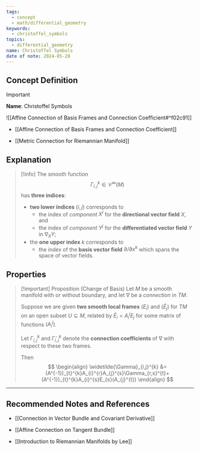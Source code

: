 ```yaml
---
tags:
  - concept
  - math/differential_geometry
keywords:
  - christoffel_symbols
topics:
  - differential_geometry
name: Christoffel Symbols
date of note: 2024-05-20
---
```


## Concept Definition

>[!important]
>**Name**: Christoffel Symbols

![[Affine Connection of Basis Frames and Connection Coefficient#^f02c91]]

- [[Affine Connection of Basis Frames and Connection Coefficient]]




- [[Metric Connection for Riemannian Manifold]]



## Explanation


>[!info]
>The smooth function $$\Gamma_{i,j}^{k} \in \mathcal{C}^{\infty}(M)$$ has **three indices**: 
>- **two lower indices** $(i,j)$ corresponds to 
>	- the index of *component* $X^i$ for the **directional vector field** $X$, and 
>	- the index of *component* $Y^j$ for the **differentiated vector field** $Y$ in $\nabla_{X}Y$;
>- the **one upper index** $k$ corresponds to 
>	- the index of the **basis vector field** $\partial/ \partial x^k$ which spans the space of vector fields. 

## Properties

>[!important] Proposition (Change of Basis)
>Let $M$ be a smooth manifold with or without boundary, and let $\nabla$ be a *connection* in $TM$. 
>
>Suppose we are given **two smooth local frames** $(E_i)$ and $(\widetilde{E}_j)$ for $TM$ on an open subset $U \subseteq M$, related by $\widetilde{E}_i = A_i^j E_j$ for some matrix of functions $(A_i^j)$. 
>
>Let $\Gamma_{i,j}^{k}$ and $\widetilde{\Gamma}_{i,j}^{k}$ denote the **connection coefficients** of $\nabla$ with respect to these two frames.
>
> Then
> $$
> \begin{align}
> \widetilde{\Gamma}_{i,j}^{k} &= (A^{-1})_{t}^{k}A_{i}^{r}A_{j}^{s}\Gamma_{r,s}^{t}+ (A^{-1})_{t}^{k}A_{i}^{s}E_{s}(A_{j}^{t})  
> \end{align}
>$$ 




-----------
##  Recommended Notes and References

- [[Connection in Vector Bundle and Covariant Derivative]]
- [[Affine Connection on Tangent Bundle]]


- [[Introduction to Riemannian Manifolds by Lee]]
